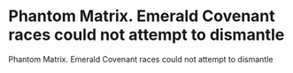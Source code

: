 # Phantom Matrix. Emerald Covenant races could not attempt to dismantle

Phantom Matrix. Emerald Covenant races could not attempt to dismantle